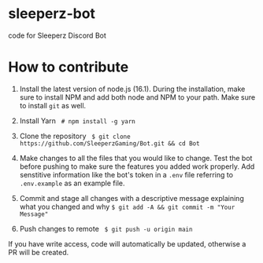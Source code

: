 # sleeperz-bot
code for Sleeperz Discord Bot


# How to contribute

1. Install the latest version of node.js (16.1). During the installation, make sure to install NPM and add both node and NPM to your path. Make sure to install `git` as well.

2. Install Yarn
` # npm install -g yarn`

3. Clone the repository
` $ git clone https://github.com/SleeperzGaming/Bot.git && cd Bot`

4. Make changes to all the files that you would like to change. Test the bot before pushing to make sure the features you added work properly. Add senstitive information like the bot's token in a `.env` file referring to `.env.example` as an example file.

5. Commit and stage all changes with a descriptive message explaining what you changed and why
` $ git add -A && git commit -m "Your Message" `

6. Push changes to remote 
` $ git push -u origin main`

If you have write access, code will automatically be updated, otherwise a PR will be created.




